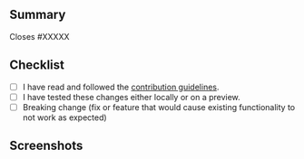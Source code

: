 ## Summary
<!-- Please include a summary of the change  -->


<!-- If your pull request closes a GitHub issue, replace the XXXXX below with the issue number -->

Closes #XXXXX

## Checklist

<!-- Please review the options carefully. -->

- [ ] I have read and followed the [contribution guidelines](https://github.com/rtallarr/BitWave/blob/master/CONTRIBUTING.md).
- [ ] I have tested these changes either locally or on a preview.
- [ ] Breaking change (fix or feature that would cause existing functionality to not work as expected)

## Screenshots

<!-- If you have updated the design or appearance, please include a screenshot of your changes. -->
<!-- Otherwise please delete this section -->
